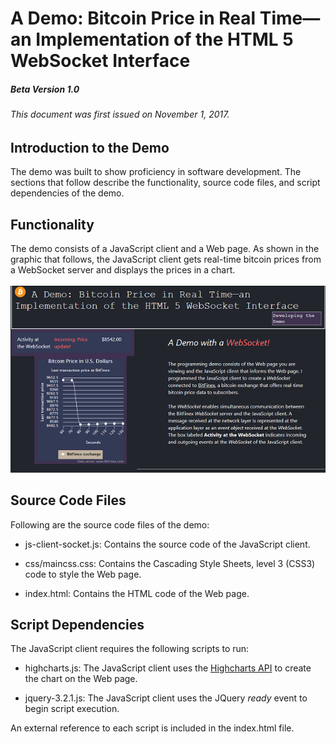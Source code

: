 # A Demo: Bitcoin Price in Real Time—an Implementation of the HTML 5 WebSocket Interface 
##### Beta Version 1.0
###### This document was first issued on November 1, 2017.
 
## Introduction to the Demo
The demo was built to show proficiency in software development. The sections that follow describe the
functionality, source code files, and script dependencies of the demo.   

## Functionality
 The demo consists of a JavaScript client and a Web page. As shown in the graphic that follows, the JavaScript
 client gets real-time bitcoin prices from a WebSocket server and displays the prices in a chart.<br><br>
![Foto of Web page.](images/web-page-price-update-small.png "The Web page with a chart that updates.")

## Source Code Files
Following are the source code files of the demo:

* js-client-socket.js: Contains the source code of the JavaScript client.

* css/maincss.css: Contains the Cascading Style Sheets, level 3 (CSS3) code to style the Web page.

* index.html: Contains the HTML code of the Web page.

## Script Dependencies
The JavaScript client requires the following scripts to run:

* highcharts.js: The JavaScript client uses the  [Highcharts API]('https://www.highcharts.com/') to
    create the chart on the Web page.

* jquery-3.2.1.js: The JavaScript client uses the JQuery *ready* event to begin script execution.

An external reference to each script is included in the index.html file.

